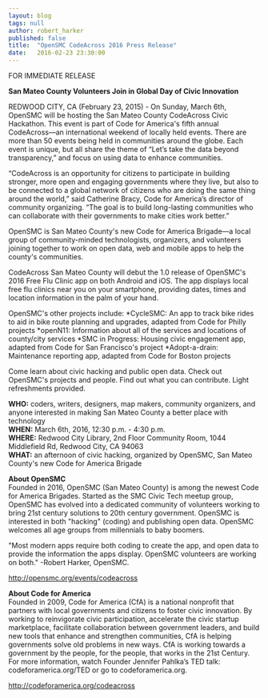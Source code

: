 ```yaml
---
layout: blog
tags: null
author: robert_harker
published: false
title:  "OpenSMC CodeAcross 2016 Press Release"
date:   2016-02-23 23:30:00
---
```

FOR IMMEDIATE RELEASE

**San Mateo County Volunteers Join in Global Day of Civic Innovation**

REDWOOD CITY, CA (February 23, 2015) - On Sunday, March 6th, OpenSMC will be hosting the San Mateo County CodeAcross Civic Hackathon. This event is part of Code for America's fifth annual CodeAcross—an international weekend of locally held events. There are more than 50 events being held in communities around the globe. Each event is unique, but all share the theme of “Let’s take the data beyond transparency,” and focus on using data to enhance communities.

“CodeAcross is an opportunity for citizens to participate in building stronger, more open and engaging governments where they live, but also to be connected to a global network of citizens who are doing the same thing around the world,” said Catherine Bracy, Code for America’s director of community organizing. “The goal is to build long-lasting communities who can collaborate with their governments to make cities work better.”

OpenSMC is San Mateo County's new Code for America Brigade—a local group of community-minded technologists, organizers, and volunteers joining together to work on open data, web and mobile apps to help the county's communities.

CodeAcross San Mateo County will debut the 1.0 release of OpenSMC's 2016 Free Flu Clinic app on both Android and iOS. The app displays local free flu clinics near you on your smartphone, providing dates, times and location information in the palm of your hand.

OpenSMC's other projects include:
*CycleSMC: An app to track bike rides to aid in bike route planning and upgrades, adapted from Code for Philly projects
*openN11: Information about all of the services and locations of county/city services
*SMC in Progress: Housing civic engagement app, adapted from Code for San Francisco's project
*Adopt-a-drain: Maintenance reporting app, adapted from Code for Boston projects

Come learn about civic hacking and public open data. Check out OpenSMC's projects and people. Find out what you can contribute.  Light refreshments provided.

**WHO:** coders, writers, designers, map makers, community organizers, and anyone interested in making San Mateo County a better place with technology<br>
**WHEN:** March 6th, 2016, 12:30 p.m. - 4:30 p.m.<br>
**WHERE:** Redwood City Library, 2nd Floor Community Room, 1044 Middlefield Rd, Redwood City, CA 94063<br>
**WHAT:** an afternoon of civic hacking, organized by OpenSMC, San Mateo County's new Code for America Brigade

**About OpenSMC**<br>
Founded in 2016, OpenSMC (San Mateo County) is among the newest Code for America Brigades.  Started as the SMC Civic Tech meetup group, OpenSMC has evolved into a dedicated community of volunteers working to bring 21st century solutions to 20th century government. OpenSMC is interested in both "hacking" (coding) and publishing open data.  OpenSMC welcomes all age groups from millennials to baby boomers.

"Most modern apps require both coding to create the app, and open data to provide the information the apps display. OpenSMC volunteers are working on both."  -Robert Harker, OpenSMC.

http://opensmc.org/events/codeacross

**About Code for America**<br>
Founded in 2009, Code for America (CfA) is a national nonprofit that partners with local governments and citizens to foster civic innovation. By working to reinvigorate civic participation, accelerate the civic startup marketplace, facilitate collaboration between government leaders, and build new tools that enhance and strengthen communities, CfA is helping governments solve old problems in new ways. CfA is working towards a government by the people, for the people, that works in the 21st Century. For more information, watch Founder Jennifer Pahlka’s TED talk: codeforamerica.org/TED or go to codeforamerica.org.

http://codeforamerica.org/codeacross

